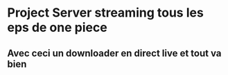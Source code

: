 # Project Server streaming tous les eps de one piece

## Avec ceci un downloader en direct live et tout va bien